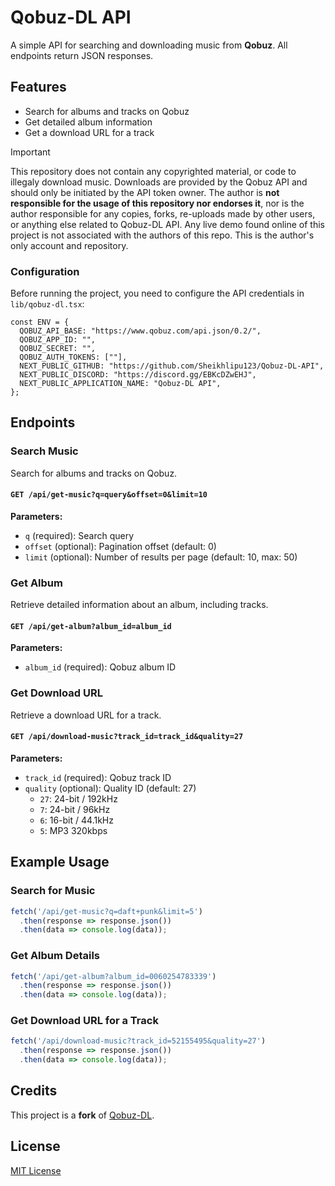 # Qobuz-DL API

A simple API for searching and downloading music from **Qobuz**. All endpoints return JSON responses.

## Features
- Search for albums and tracks on Qobuz
- Get detailed album information
- Get a download URL for a track
> [!IMPORTANT]
> This repository does not contain any copyrighted material, or code to illegaly download music. Downloads are provided by the Qobuz API and should only be initiated by the API token owner. The author is **not responsible for the usage of this repository nor endorses it**, nor is the author responsible for any copies, forks, re-uploads made by other users, or anything else related to Qobuz-DL API. Any live demo found online of this project is not associated with the authors of this repo. This is the author's only account and repository.
### Configuration
Before running the project, you need to configure the API credentials in `lib/qobuz-dl.tsx`:
```tsx
const ENV = {
  QOBUZ_API_BASE: "https://www.qobuz.com/api.json/0.2/",
  QOBUZ_APP_ID: "",
  QOBUZ_SECRET: "",
  QOBUZ_AUTH_TOKENS: [""],
  NEXT_PUBLIC_GITHUB: "https://github.com/Sheikhlipu123/Qobuz-DL-API",
  NEXT_PUBLIC_DISCORD: "https://discord.gg/EBKcDZwEHJ",
  NEXT_PUBLIC_APPLICATION_NAME: "Qobuz-DL API",
};
```
## Endpoints

### Search Music
Search for albums and tracks on Qobuz.

#### `GET /api/get-music?q=query&offset=0&limit=10`
**Parameters:**
- `q` (required): Search query
- `offset` (optional): Pagination offset (default: 0)
- `limit` (optional): Number of results per page (default: 10, max: 50)

### Get Album
Retrieve detailed information about an album, including tracks.

#### `GET /api/get-album?album_id=album_id`
**Parameters:**
- `album_id` (required): Qobuz album ID

### Get Download URL
Retrieve a download URL for a track.

#### `GET /api/download-music?track_id=track_id&quality=27`
**Parameters:**
- `track_id` (required): Qobuz track ID
- `quality` (optional): Quality ID (default: 27)
  - `27`: 24-bit / 192kHz
  - `7`: 24-bit / 96kHz
  - `6`: 16-bit / 44.1kHz
  - `5`: MP3 320kbps

## Example Usage

### Search for Music
```javascript
fetch('/api/get-music?q=daft+punk&limit=5')
  .then(response => response.json())
  .then(data => console.log(data));
```

### Get Album Details
```javascript
fetch('/api/get-album?album_id=0060254783339')
  .then(response => response.json())
  .then(data => console.log(data));
```

### Get Download URL for a Track
```javascript
fetch('/api/download-music?track_id=52155495&quality=27')
  .then(response => response.json())
  .then(data => console.log(data));
```

## Credits
This project is a **fork** of [Qobuz-DL](https://github.com/QobuzDL/Qobuz-DL).

## License
[MIT License](LICENSE)
